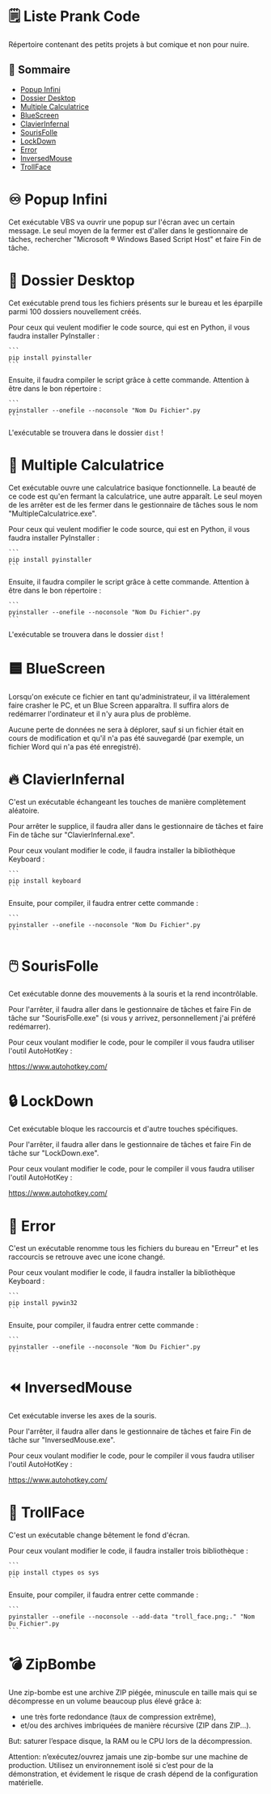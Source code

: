 # 🗒️ Liste Prank Code

Répertoire contenant des petits projets à but comique et non pour nuire.

## 📜 Sommaire
- [Popup Infini](#♾️popup-infini)
- [Dossier Desktop](#📁dossier-desktop)
- [Multiple Calculatrice](#🧮multiple-calculatrice)
- [BlueScreen](#🟦bluescreen)
- [ClavierInfernal](#🔥clavierinfernal)
- [SourisFolle](#🖱️sourisfolle)
- [LockDown](#🔒lockdown)
- [Error](#🚫error)
- [InversedMouse](#⏪inversedmouse)
- [TrollFace](#🤣trollface)

# ♾️ Popup Infini

Cet exécutable VBS va ouvrir une popup sur l'écran avec un certain message. Le seul moyen de la fermer est d'aller dans le gestionnaire de tâches, rechercher "Microsoft ® Windows Based Script Host" et faire Fin de tâche.

# 📁 Dossier Desktop

Cet exécutable prend tous les fichiers présents sur le bureau et les éparpille parmi 100 dossiers nouvellement créés.

Pour ceux qui veulent modifier le code source, qui est en Python, il vous faudra installer PyInstaller :

    ```
    pip install pyinstaller
    ```

Ensuite, il faudra compiler le script grâce à cette commande. Attention à être dans le bon répertoire :

    ```
    pyinstaller --onefile --noconsole "Nom Du Fichier".py
    ```

L'exécutable se trouvera dans le dossier `dist` !

# 🧮 Multiple Calculatrice

Cet exécutable ouvre une calculatrice basique fonctionnelle. La beauté de ce code est qu'en fermant la calculatrice, une autre apparaît. Le seul moyen de les arrêter est de les fermer dans le gestionnaire de tâches sous le nom "MultipleCalculatrice.exe".

Pour ceux qui veulent modifier le code source, qui est en Python, il vous faudra installer PyInstaller :

    ```
    pip install pyinstaller
    ```

Ensuite, il faudra compiler le script grâce à cette commande. Attention à être dans le bon répertoire :

    ```
    pyinstaller --onefile --noconsole "Nom Du Fichier".py
    ```

L'exécutable se trouvera dans le dossier `dist` !

# 🟦 BlueScreen

Lorsqu'on exécute ce fichier en tant qu'administrateur, il va littéralement faire crasher le PC, et un Blue Screen apparaîtra. Il suffira alors de redémarrer l'ordinateur et il n'y aura plus de problème.

Aucune perte de données ne sera à déplorer, sauf si un fichier était en cours de modification et qu'il n'a pas été sauvegardé (par exemple, un fichier Word qui n'a pas été enregistré).

# 🔥 ClavierInfernal

C'est un exécutable échangeant les touches de manière complètement aléatoire.

Pour arrêter le supplice, il faudra aller dans le gestionnaire de tâches et faire Fin de tâche sur "ClavierInfernal.exe".

Pour ceux voulant modifier le code, il faudra installer la bibliothèque Keyboard :

    ```
    pip install keyboard
    ```

Ensuite, pour compiler, il faudra entrer cette commande : 

    ```
    pyinstaller --onefile --noconsole "Nom Du Fichier".py
    ```

# 🖱️ SourisFolle

Cet exécutable donne des mouvements à la souris et la rend incontrôlable.

Pour l'arrêter, il faudra aller dans le gestionnaire de tâches et faire Fin de tâche sur "SourisFolle.exe" (si vous y arrivez, personnellement j'ai préféré redémarrer).

Pour ceux voulant modifier le code, pour le compiler il vous faudra utiliser l'outil AutoHotKey :

https://www.autohotkey.com/

# 🔒 LockDown

Cet exécutable bloque les raccourcis et d'autre touches spécifiques.

Pour l'arrêter, il faudra aller dans le gestionnaire de tâches et faire Fin de tâche sur "LockDown.exe".

Pour ceux voulant modifier le code, pour le compiler il vous faudra utiliser l'outil AutoHotKey :

https://www.autohotkey.com/

# 🚫 Error

C'est un exécutable renomme tous les fichiers du bureau en "Erreur" et les raccourcis se retrouve avec une icone changé.


Pour ceux voulant modifier le code, il faudra installer la bibliothèque Keyboard :

    ```
    pip install pywin32
    ```

Ensuite, pour compiler, il faudra entrer cette commande : 

    ```
    pyinstaller --onefile --noconsole "Nom Du Fichier".py
    ```

# ⏪ InversedMouse

Cet exécutable inverse les axes de la souris.

Pour l'arrêter, il faudra aller dans le gestionnaire de tâches et faire Fin de tâche sur "InversedMouse.exe".

Pour ceux voulant modifier le code, pour le compiler il vous faudra utiliser l'outil AutoHotKey :

https://www.autohotkey.com/

# 🤣 TrollFace

C'est un exécutable change bêtement le fond d'écran.


Pour ceux voulant modifier le code, il faudra installer trois bibliothèque :

    ```
    pip install ctypes os sys
    ```

Ensuite, pour compiler, il faudra entrer cette commande : 

    ```
    pyinstaller --onefile --noconsole --add-data "troll_face.png;." "Nom Du Fichier".py
    ```

# 💣 ZipBombe

Une zip-bombe est une archive ZIP piégée, minuscule en taille mais qui se décompresse en un volume beaucoup plus élevé grâce à:
- une très forte redondance (taux de compression extrême),
- et/ou des archives imbriquées de manière récursive (ZIP dans ZIP...).

But: saturer l’espace disque, la RAM ou le CPU lors de la décompression.

Attention: n’exécutez/ouvrez jamais une zip-bombe sur une machine de production. Utilisez un environnement isolé si c’est pour de la démonstration, et évidement le risque de crash dépend de la configuration matérielle.